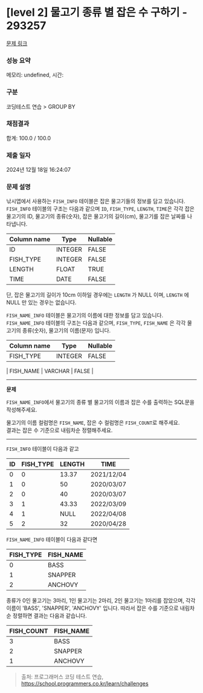 # \[level 2] 물고기 종류 별 잡은 수 구하기 - 293257

[문제 링크](https://school.programmers.co.kr/learn/courses/30/lessons/293257)

### 성능 요약

메모리: undefined, 시간:

### 구분

코딩테스트 연습 > GROUP BY

### 채점결과

합계: 100.0 / 100.0

### 제출 일자

2024년 12월 18일 16:24:07

### 문제 설명

낚시앱에서 사용하는 `FISH_INFO` 테이블은 잡은 물고기들의 정보를 담고 있습니다. `FISH_INFO` 테이블의 구조는 다음과 같으며 `ID`, `FISH_TYPE`, `LENGTH`, `TIME`은 각각 잡은 물고기의 ID, 물고기의 종류(숫자), 잡은 물고기의 길이(cm), 물고기를 잡은 날짜를 나타냅니다.

| Column name | Type    | Nullable |
| ----------- | ------- | -------- |
| ID          | INTEGER | FALSE    |
| FISH\_TYPE  | INTEGER | FALSE    |
| LENGTH      | FLOAT   | TRUE     |
| TIME        | DATE    | FALSE    |

단, 잡은 물고기의 길이가 10cm 이하일 경우에는 `LENGTH` 가 NULL 이며, `LENGTH` 에 NULL 만 있는 경우는 없습니다.

`FISH_NAME_INFO` 테이블은 물고기의 이름에 대한 정보를 담고 있습니다. `FISH_NAME_INFO` 테이블의 구조는 다음과 같으며, `FISH_TYPE`, `FISH_NAME` 은 각각 물고기의 종류(숫자), 물고기의 이름(문자) 입니다.

| Column name | Type    | Nullable |
| ----------- | ------- | -------- |
| FISH\_TYPE  | INTEGER | FALSE    |

\| FISH\_NAME | VARCHAR | FALSE |

***

**문제**

`FISH_NAME_INFO`에서 물고기의 종류 별 물고기의 이름과 잡은 수를 출력하는 SQL문을 작성해주세요.

물고기의 이름 컬럼명은 `FISH_NAME`, 잡은 수 컬럼명은 `FISH_COUNT`로 해주세요.\
결과는 잡은 수 기준으로 내림차순 정렬해주세요.

***

`FISH_INFO` 테이블이 다음과 같고

| ID | FISH\_TYPE | LENGTH | TIME       |
| -- | ---------- | ------ | ---------- |
| 0  | 0          | 13.37  | 2021/12/04 |
| 1  | 0          | 50     | 2020/03/07 |
| 2  | 0          | 40     | 2020/03/07 |
| 3  | 1          | 43.33  | 2022/03/09 |
| 4  | 1          | NULL   | 2022/04/08 |
| 5  | 2          | 32     | 2020/04/28 |

`FISH_NAME_INFO` 테이블이 다음과 같다면

| FISH\_TYPE | FISH\_NAME |
| ---------- | ---------- |
| 0          | BASS       |
| 1          | SNAPPER    |
| 2          | ANCHOVY    |

종류가 0인 물고기는 3마리, 1인 물고기는 2마리, 2인 물고기는 1마리를 잡았으며, 각각 이름이 'BASS', 'SNAPPER', 'ANCHOVY' 입니다. 따라서 잡은 수를 기준으로 내림차순 정렬하면 결과는 다음과 같습니다.

| FISH\_COUNT | FISH\_NAME |
| ----------- | ---------- |
| 3           | BASS       |
| 2           | SNAPPER    |
| 1           | ANCHOVY    |

> 출처: 프로그래머스 코딩 테스트 연습, https://school.programmers.co.kr/learn/challenges
